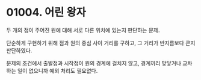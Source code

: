 # 01004. 어린 왕자

두 개의 점이 주어진 원에 대해 서로 다른 위치에 있는지 판단하는 문제.

단순하게 구현하기 위해 점과 원의 중심 사이 거리를 구하고, 그 거리가 반지름보다 큰지 판단하였다.

문제의 조건에서 출발점과 시작점이 원의 경계에 걸치지 않고, 경계끼리 맞닿거나 교차하는 일이 없으니까 예외 처리도 필요없다.
